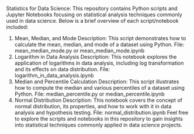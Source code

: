 Statistics for Data Science: 
This repository contains Python scripts and Jupyter Notebooks focusing on statistical analysis techniques commonly used in data science. Below is a brief overview of each script/notebook included:

1. Mean, Median, and Mode
Description: This script demonstrates how to calculate the mean, median, and mode of a dataset using Python.
File: mean_median_mode.py or mean_median_mode.ipynb
2. Logarithm in Data Analysis
Description: This notebook explores the application of logarithms in data analysis, including log transformation and its effects on data distribution.
File: logarithm_in_data_analysis.ipynb
3. Median and Percentile Calculation
Description: This script illustrates how to compute the median and various percentiles of a dataset using Python.
File: median_percentile.py or median_percentile.ipynb
4. Normal Distribution
Description: This notebook covers the concept of normal distribution, its properties, and how to work with it in data analysis and hypothesis testing.
File: normal_distribution.ipynb
Feel free to explore the scripts and notebooks in this repository to gain insights into statistical techniques commonly applied in data science projects.
